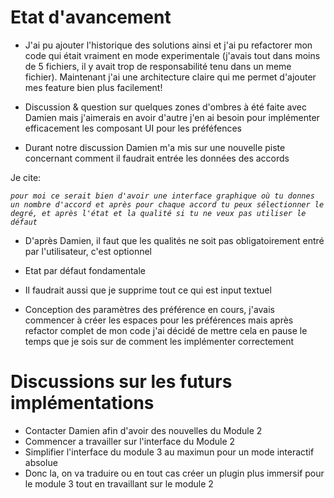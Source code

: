 # Etat d'avancement

- J'ai pu ajouter l'historique des solutions ainsi et j'ai pu refactorer mon code qui était vraiment en mode experimentale (j'avais tout dans moins de 5 fichiers, il y avait trop de responsabilité tenu dans un meme fichier). Maintenant j'ai une architecture claire qui me permet d'ajouter mes feature bien plus facilement!

- Discussion & question sur quelques zones d'ombres à été faite avec Damien mais j'aimerais en avoir d'autre j'en ai besoin pour implémenter efficacement les composant UI pour les préféfences

- Durant notre discussion Damien m'a mis sur une nouvelle piste concernant comment il faudrait entrée les données des accords

Je cite:

_```pour moi ce serait bien d'avoir une interface graphique où tu donnes un nombre d'accord et après pour chaque accord tu peux sélectionner le degré, et après l'état et la qualité si tu ne veux pas utiliser le défaut```_

- D'après Damien, il faut que les qualités ne soit pas obligatoirement entré par l'utilisateur, c'est optionnel

- Etat par défaut fondamentale
- Il faudrait aussi que je supprime tout ce qui est input textuel

- Conception des paramètres des préférence en cours, j'avais commencer à créer les espaces pour les préférences mais après refactor complet de mon code j'ai décidé de mettre cela en pause le temps que je sois sur de comment les implémenter correctement

# Discussions sur les futurs implémentations
 
- Contacter Damien afin d'avoir des nouvelles du Module 2
- Commencer a travailler sur l'interface du Module 2
- Simplifier l'interface du module 3 au maximun pour un mode interactif absolue
- Donc la, on va traduire ou en tout cas créer un plugin plus immersif pour le module 3 tout en travaillant sur le module 2
